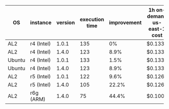 | OS     | instance   | version | execution time | improvement | 1h on-demand us-east-1 cost |
|--------|------------|---------|----------------|-------------|-----------------------------|
| AL2    | r4 (Intel) | 1.0.1   | 135            | 0%          | $0.133                      |
| AL2    | r4 (Intel) | 1.4.0   | 123            | 8.9%        | $0.133                      |
| Ubuntu | r4 (Intel) | 1.0.1   | 133            | 1.5%        | $0.133                      |
| Ubuntu | r4 (Intel) | 1.4.0   | 123            | 8.9%        | $0.133                      |
| AL2    | r5 (Intel) | 1.0.1   | 122            | 9.6%        | $0.126                      |
| AL2    | r5 (Intel) | 1.4.0   | 105            | 22.2%       | $0.126                      |
| AL2    | r6g (ARM)  | 1.4.0   | 75             | 44.4%       | $0.1008                     |
